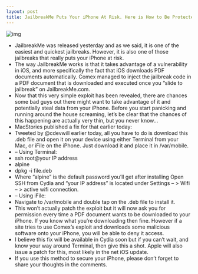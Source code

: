 ```yaml
---
layout: post
title: JailbreakMe Puts Your iPhone At Risk. Here is How to Be Protected
---
```

![img](http://media.idownloadblog.com/wp-content/uploads/2010/08/PDF-Fix-For-JailbreakMe.jpg)
* JailbreakMe was released yesterday and as we said, it is one of the easiest and quickest jailbreaks. However, it is also one of those jailbreaks that really puts your iPhone at risk.
* The way JailbreakMe works is that it takes advantage of a vulnerability in iOS, and more specifically the fact that iOS downloads PDF documents automatically. Comex managed to inject the jailbreak code in a PDF document that is downloaded and executed once you “slide to jailbreak” on JailbreakMe.com.
* Now that this very simple exploit has been revealed, there are chances some bad guys out there might want to take advantage of it and potentially steal data from your iPhone. Before you start panicking and running around the house screaming, let’s be clear that the chances of this happening are actually very thin, but you never know…
* MacStories published a fix for that earlier today:
* Tweeted by @cdevwill earlier today, all you have to do is download this .deb file and open it on your device using either Terminal from your Mac, or iFile on the iPhone. Just download it and place it in /var/mobile.
* – Using Terminal:
* ssh root@your IP address
* alpine
* dpkg -i file.deb
* Where “alpine” is the default password you’ll get after installing Open SSH from Cydia and “your IP address” is located under Settings – > Wifi – > active wifi connection.
* – Using iFile:
* Navigate to /var/mobile and double tap on the .deb file to install it.
* This won’t actually patch the exploit but it will now ask you for permission every time a PDF document wants to be downloaded to your iPhone. If you know what you’re downloading then fine. However if a site tries to use Comex’s exploit and downloads some malicious software onto your iPhone, you will be able to deny it access.
* I believe this fix will be available in Cydia soon but if you can’t wait, and know your way around Terminal, then give this a shot. Apple will also issue a patch for this, most likely in the net iOS update.
* If you use this method to secure your iPhone, please don’t forget to share your thoughts in the comments.

